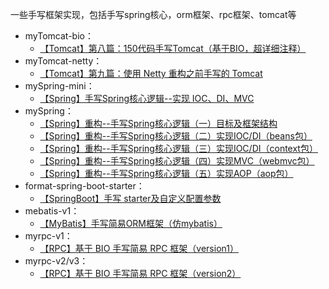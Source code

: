 一些手写框架实现，包括手写spring核心，orm框架、rpc框架、tomcat等

* myTomcat-bio：
  * [【Tomcat】第八篇：150代码手写Tomcat（基于BIO，超详细注释）](https://blog.csdn.net/weixin_43935927/article/details/108743213)
* myTomcat-netty：
  * [【Tomcat】第九篇：使用 Netty 重构之前手写的 Tomcat](https://blog.csdn.net/weixin_43935927/article/details/111939530)
* mySpring-mini：
  * [【Spring】手写Spring核心逻辑--实现 IOC、DI、MVC](https://blog.csdn.net/weixin_43935927/article/details/110436730)
* mySpring：
  * [【Spring】重构--手写Spring核心逻辑（一）目标及框架结构](https://blog.csdn.net/weixin_43935927/article/details/110672351)
  * [【Spring】重构--手写Spring核心逻辑（二）实现IOC/DI（beans包）](https://blog.csdn.net/weixin_43935927/article/details/110709549)
  * [【Spring】重构--手写Spring核心逻辑（三）实现IOC/DI（context包）](https://blog.csdn.net/weixin_43935927/article/details/110728554)
  * [【Spring】重构--手写Spring核心逻辑（四）实现MVC（webmvc包）](https://blog.csdn.net/weixin_43935927/article/details/110730454)
  * [【Spring】重构--手写Spring核心逻辑（五）实现AOP（aop包）](https://blog.csdn.net/weixin_43935927/article/details/110730449)
* format-spring-boot-starter：
  * [【SpringBoot】手写 starter及自定义配置参数](https://blog.csdn.net/weixin_43935927/article/details/111027467)
* mebatis-v1：
  * [【MyBatis】手写简易ORM框架（仿mybatis）](https://blog.csdn.net/weixin_43935927/article/details/111409384)
* myrpc-v1：
  * [【RPC】基于 BIO 手写简易 RPC 框架（version1）](https://blog.csdn.net/weixin_43935927/article/details/112775384)
* myrpc-v2/v3：
  * [【RPC】基于 BIO 手写简易 RPC 框架（version2）](https://blog.csdn.net/weixin_43935927/article/details/112792845)
